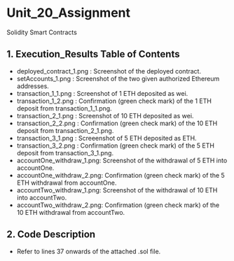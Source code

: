 # Unit_20_Assignment
Solidity Smart Contracts 

## 1. Execution_Results Table of Contents

* deployed_contract_1.png : Screenshot of the deployed contract. 
* setAccounts_1.png : Screenshot of the two given authorized Ethereum addresses. 
* transaction_1_1.png : Screenshot of 1 ETH deposited as wei. 
* transaction_1_2.png : Confirmation (green check mark) of the 1 ETH deposit from transaction_1_1.png. 
* transaction_2_1.png : Screenshot of 10 ETH deposited as wei.
* transaction_2_2.png : Confirmation (green check mark) of the 10 ETH deposit from transaction_2_1.png. 
* transaction_3_1.png : Screeenshot of 5 ETH deposited as ETH.
* transaction_3_2.png : Confirmation (green check mark) of the 5 ETH deposit from transaction_3_1.png. 
* accountOne_withdraw_1.png: Screenshot of the withdrawal of 5 ETH into accountOne. 
* accountOne_withdraw_2.png: Confirmation (green check mark) of the 5 ETH withdrawal from accountOne.
* accountTwo_withdraw_1.png: Screenshot of the withdrawal of 10 ETH into accountTwo. 
* accountTwo_withdraw_2.png: Confirmation (green check mark) of the 10 ETH withdrawal from accountTwo.

## 2. Code Description 
* Refer to lines 37 onwards of the attached .sol file. 
